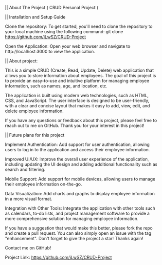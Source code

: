 || About The Project ( CRUD Personal Project ) 


|| Installation and Setup Guide

Clone the repository: 
To get started, you'll need to clone the repository to your local machine using the following command:
git clone https://github.com/iLwSZ/CRUD-Project

Open the Application: Open your web browser and navigate to http://localhost:3000 to view the application.


|| About project:

This is a simple CRUD (Create, Read, Update, Delete) web application that allows you to store information about employees. The goal of this project is to provide an easy-to-use and intuitive platform for managing employee information, such as names, age, and location, etc.

The application is built using modern web technologies, such as HTML, CSS, and JavaScript. The user interface is designed to be user-friendly, with a clear and concise layout that makes it easy to add, view, edit, and delete employee information.

If you have any questions or feedback about this project, please feel free to reach out to me on GitHub. Thank you for your interest in this project!


|| Future plans for this project

Implement Authentication: Add support for user authentication, allowing users to log in to the application and access their employee information.

Improved UI/UX: Improve the overall user experience of the
application, including updating the UI design and adding additional functionality such as search and filtering.

Mobile Support: Add support for mobile devices, allowing users to manage their employee information on-the-go.

Data Visualization: Add charts and graphs to display employee information in a more visual format.

Integration with Other Tools: Integrate the application with other tools such as calendars, to-do lists, and project management software to provide a more comprehensive solution for managing employee information.

If you have a suggestion that would make this better, please fork the repo and create a pull request. You can also simply open an issue with the tag "enhancement". Don't forget to give the project a star! Thanks again!


Contact me on GitHub!

Project Link: https://github.com/iLwSZ/CRUD-Project

